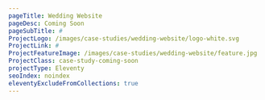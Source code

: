 ```yaml
---
pageTitle: Wedding Website
pageDesc: Coming Soon
pageSubTitle: #
ProjectLogo: /images/case-studies/wedding-website/logo-white.svg
ProjectLink: #
ProjectFeatureImage: /images/case-studies/wedding-website/feature.jpg
ProjectClass: case-study-coming-soon
projectType: Eleventy
seoIndex: noindex
eleventyExcludeFromCollections: true
---
```

